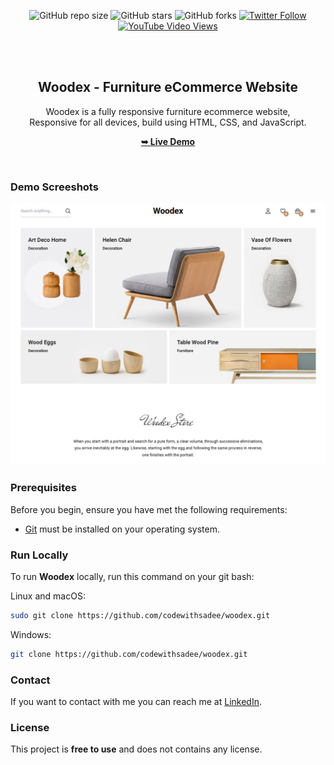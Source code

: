 
<div align="center">
  
  ![GitHub repo size](https://img.shields.io/github/repo-size/codewithsadee/woodex)
  ![GitHub stars](https://img.shields.io/github/stars/codewithsadee/woodex?style=social)
  ![GitHub forks](https://img.shields.io/github/forks/codewithsadee/woodex?style=social)
[![Twitter Follow](https://img.shields.io/twitter/follow/codewithsadee_?style=social)](https://twitter.com/intent/follow?screen_name=codewithsadee_)
  [![YouTube Video Views](https://img.shields.io/youtube/views/NK8Cif0dAoM?style=social)](https://youtu.be/NK8Cif0dAoM)

  <br />
  <br />

  <h2 align="center">Woodex - Furniture eCommerce Website</h2>

  Woodex is a fully responsive furniture ecommerce website, <br />Responsive for all devices, build using HTML, CSS, and JavaScript.

  <a href="https://gunjan280.github.io/Furniture-website/"><strong>➥ Live Demo</strong></a>

</div>

<br />

### Demo Screeshots

![Woodex Desktop Demo](./readme-images/desktop.png "Desktop Demo")

### Prerequisites

Before you begin, ensure you have met the following requirements:

* [Git](https://git-scm.com/downloads "Download Git") must be installed on your operating system.

### Run Locally

To run **Woodex** locally, run this command on your git bash:

Linux and macOS:

```bash
sudo git clone https://github.com/codewithsadee/woodex.git
```

Windows:

```bash
git clone https://github.com/codewithsadee/woodex.git
```

### Contact

If you want to contact with me you can reach me at [LinkedIn](https://www.linkedin.com/in/gunjan-kumar-deshlahara/).

### License

This project is **free to use** and does not contains any license.
